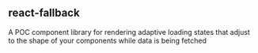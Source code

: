 ## react-fallback

A POC component library for rendering adaptive loading states that adjust to the shape of your components while data is being fetched
